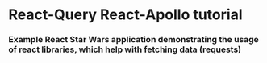 # React-Query React-Apollo tutorial

### Example React Star Wars application demonstrating the usage of react libraries, which help with fetching data (requests)
